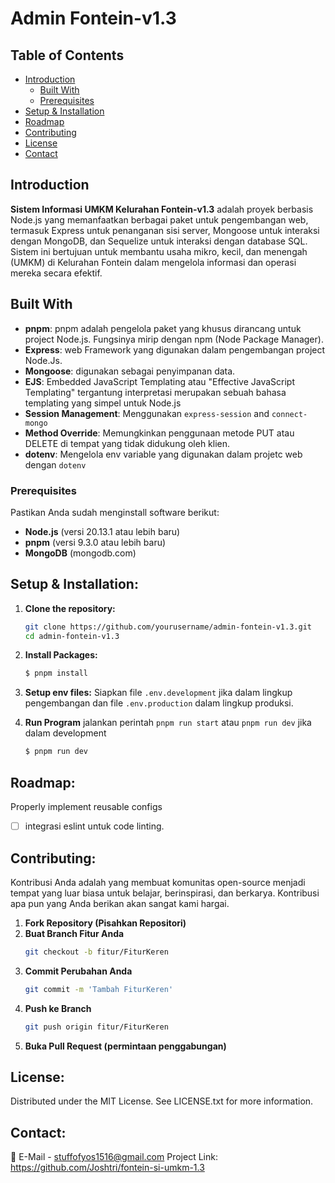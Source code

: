 # Admin Fontein-v1.3
## Table of Contents

- [Introduction](#introduction)
    - [Built With](#built-with)
    - [Prerequisites](#prerequisites)
- [Setup & Installation](#installation)
- [Roadmap](#roadmap)
- [Contributing](#contributing)
- [License](#license)
- [Contact](#contact)

## Introduction

**Sistem Informasi UMKM Kelurahan Fontein-v1.3** adalah proyek berbasis Node.js yang memanfaatkan berbagai paket untuk pengembangan web, termasuk Express untuk penanganan sisi server, Mongoose untuk interaksi dengan MongoDB, dan Sequelize untuk interaksi dengan database SQL. Sistem ini bertujuan untuk membantu usaha mikro, kecil, dan menengah (UMKM) di Kelurahan Fontein dalam mengelola informasi dan operasi mereka secara efektif.


## Built With

- **pnpm**: pnpm adalah pengelola paket yang khusus dirancang untuk project Node.js. Fungsinya mirip dengan npm (Node Package Manager).
- **Express**: web Framework yang digunakan dalam pengembangan project Node.Js.
- **Mongoose**: digunakan sebagai penyimpanan data.
- **EJS**: Embedded JavaScript Templating atau "Effective JavaScript Templating" tergantung interpretasi merupakan sebuah bahasa templating yang simpel untuk Node.js
- **Session Management**: Menggunakan `express-session` and `connect-mongo`
- **Method Override**: Memungkinkan penggunaan metode PUT atau DELETE di tempat yang tidak didukung oleh klien.
- **dotenv**: Mengelola env variable yang digunakan dalam projetc web dengan `dotenv`

### Prerequisites
Pastikan Anda sudah menginstall software berikut:

- **Node.js** (versi 20.13.1 atau lebih baru)
- **pnpm** (versi 9.3.0 atau lebih baru)
- **MongoDB** (mongodb.com)

## Setup & Installation:

1. **Clone the repository:**
   ```bash
   git clone https://github.com/yourusername/admin-fontein-v1.3.git
   cd admin-fontein-v1.3
   
1. **Install Packages:**
   ```bash
   $ pnpm install
   
1. **Setup env files:**
Siapkan file `.env.development` jika dalam lingkup pengembangan dan file `.env.production` dalam lingkup produksi.

4. **Run Program**
jalankan perintah `pnpm run start` atau `pnpm run dev` jika dalam development
   ```bash
   $ pnpm run dev
   

## Roadmap:
Properly implement reusable configs
   -[ ] integrasi eslint untuk code linting.

## Contributing:
Kontribusi Anda adalah yang membuat komunitas open-source menjadi tempat yang luar biasa untuk belajar, berinspirasi, dan berkarya. Kontribusi apa pun yang Anda berikan akan sangat kami hargai.

1. **Fork Repository (Pisahkan Repositori)**
2. **Buat Branch Fitur Anda**
   ```bash
   git checkout -b fitur/FiturKeren
3. **Commit Perubahan Anda**
   ```bash
   git commit -m 'Tambah FiturKeren'
3. **Push ke Branch**
   ```bash
   git push origin fitur/FiturKeren
3. **Buka Pull Request (permintaan penggabungan)**


## License:
Distributed under the MIT License. See LICENSE.txt for more information.

## Contact:
📧 E-Mail - stuffofyos1516@gmail.com
Project Link: https://github.com/Joshtri/fontein-si-umkm-1.3
